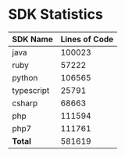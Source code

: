 # SDK Statistics

| SDK Name | Lines of Code |
| -------- | ------------- |
| java | 100023 |
| ruby | 57222 |
| python | 106565 |
| typescript | 25791 |
| csharp | 68663 |
| php | 111594 |
| php7 | 111761 |
| **Total** | 581619 |
